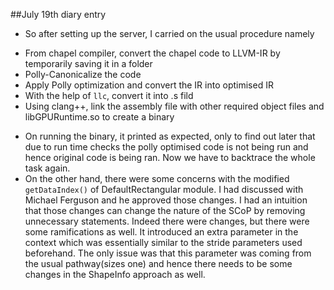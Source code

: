 ##July 19th diary entry

- So after setting up the server, I carried on the usual procedure namely
* From chapel compiler, convert the chapel code to LLVM-IR by temporarily saving it in a folder
* Polly-Canonicalize the code
* Apply Polly optimization and convert the IR into optimised IR
* With the help of `llc`, convert it into .s fild
* Using clang++, link the assembly file with other required object files and libGPURuntime.so to create a binary

- On running the binary, it printed as expected, only to find out later that due to run time checks the polly optimised code is not being run and hence original code is being ran. Now we have to backtrace the whole task again.
- On the other hand, there were some concerns with the modified `getDataIndex()` of DefaultRectangular module. I had discussed with Michael Ferguson and he approved those changes. I had an intuition that those changes can change the nature of the SCoP by removing unnecessary statements. Indeed there were changes, but there were some ramifications as well. It introduced an extra parameter in the context which was essentially similar to the stride parameters used beforehand. The only issue was that this parameter was coming from the usual pathway(sizes one) and hence there needs to be some changes in the ShapeInfo approach as well.
